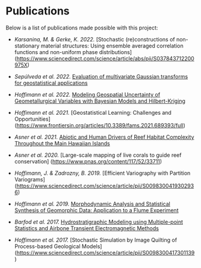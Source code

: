 # Publications

Below is a list of publications made possible with this project:

- *Karsanina, M. & Gerke, K. 2022.* [Stochastic (re)constructions of non-stationary material structures:
  Using ensemble averaged correlation functions and non-uniform phase distributions]
  (https://www.sciencedirect.com/science/article/abs/pii/S037843712200975X)

- *Sepúlveda et al. 2022.* [Evaluation of multivariate Gaussian transforms for geostatistical
  applications](https://www.researchsquare.com/article/rs-2087808/v1)

- *Hoffimann et al. 2022.* [Modeling Geospatial Uncertainty of Geometallurgical Variables
  with Bayesian Models and Hilbert-Kriging](https://link.springer.com/article/10.1007/s11004-022-10013-1)

- *Hoffimann et al. 2021.* [Geostatistical Learning: Challenges and Opportunities]
  (https://www.frontiersin.org/articles/10.3389/fams.2021.689393/full)

- *Asner et al. 2021.* [Abiotic and Human Drivers of Reef Habitat Complexity
  Throughout the Main Hawaiian Islands](https://www.frontiersin.org/articles/10.3389/fmars.2021.631842/full)

- *Asner et al. 2020.* [Large-scale mapping of live corals to guide reef conservation]
  (https://www.pnas.org/content/117/52/33711)

- *Hoffimann, J. & Zadrozny, B. 2019.* [Efficient Variography with Partition Variograms]
  (https://www.sciencedirect.com/science/article/pii/S0098300419302936)

- *Hoffimann et al. 2019.* [Morphodynamic Analysis and Statistical Synthesis of Geomorphic Data:
  Application to a Flume Experiment](https://agupubs.onlinelibrary.wiley.com/doi/abs/10.1029/2019JF005245)

- *Barfod et al. 2017.* [Hydrostratigraphic Modeling using Multiple-point Statistics and Airbone Transient
  Electromagnetic Methods](https://hess.copernicus.org/articles/22/3351/2018)

- *Hoffimann et al. 2017.* [Stochastic Simulation by Image Quilting of Process-based Geological Models]
  (https://www.sciencedirect.com/science/article/pii/S0098300417301139)
